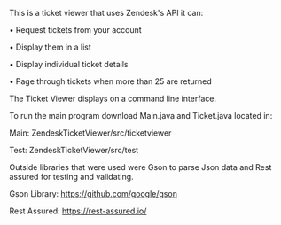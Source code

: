 
This is a ticket viewer that uses Zendesk's API it can:

• Request tickets from your account	 </br>	

• Display them in a list </br>

• Display individual ticket details </br>

• Page through tickets when more than 25 are returned</br>




The Ticket Viewer displays on a command line interface.

To run the main program download Main.java and Ticket.java located in:

Main: ZendeskTicketViewer/src/ticketviewer

Test: ZendeskTicketViewer/src/test

Outside libraries that were used were Gson to parse Json data and Rest assured for testing and validating.

Gson Library:
https://github.com/google/gson

Rest Assured:
https://rest-assured.io/
